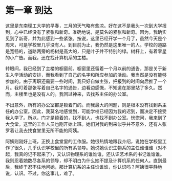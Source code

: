 
# 第一章 到达

这里是东南理工大学的早春，三月的天气略有些凉。好在这不是我头一次到大学报到，心中已经没有了紧张和新奇。准确地说，是莫名的紧张和新奇。因为，我确实见到了新奇，并为此感到一些紧张。按说，这里已经开学一个月了，虽然今天是个周末，可是学校里几乎没有人。到目前为止，我仍然是这里唯一的人。学校的道路是宽畅的，道路两旁的杨树是高大的，只是叶子并不特别的绿。树杆上，有着零星的小广告。而我，还在找计算机系的主楼。

转眼间，我已经到了主楼的橱窗前。橱窗里还留着一个月以前的通告，那是关于新生入学活动的安排，而我看到了自己的名字和所应参加的活动。我当然是没有能够参加的。由于离职还需要一些时间，我只好自做主张，把报到的时间向后推了一个月。我盯着那张写着自己名字的通告，边看边感慨，不知道在那里站了多久。然而，主楼里也是没有人的。我回过神来，去找系主任的办公室。

不出意外，所有的办公室都是锁着门的。而我最大的问题，则是根本没有找到系主任的办公室。因此，我莫名地感觉到，可能学校已经因为我的迟到，而决定不接受我入学了。所以，门才是锁着的，找不到人，也找不到办公室。恍惚间，我来到了大食堂。这里的工作人员也刚开始上班。她们对我的到来似乎并不意外，还有人张罗着让我去找食堂里无所不能的阿姨。

阿姨则刚好上班，正换上食堂里的工作服。她很热情地跟我介绍，说她在学校里工作了很久，几乎认识学校里的所有系领导。她说她认识生物系的主任谁谁谁（对不起，我真的记不起来了），又认识物理系的谁谁谁，还认识艺术系的书记谁谁谁。我则忍着她数尽各系的领导，却不明白为什么她不提及计算机系的任何人。直到最后，我终于忍不住地问她，那计算机系的主任谁谁谁，你认识吗？阿姨很平静地说，认识。不过，你这事儿，难了。

